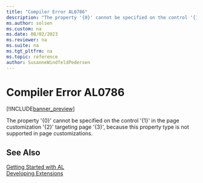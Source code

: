 ```yaml
---
title: "Compiler Error AL0786"
description: "The property '{0}' cannot be specified on the control '{1}' in the page customization '{2}' targeting page '{3}', because this property type is not supported in page customizations."
ms.author: solsen
ms.custom: na
ms.date: 08/02/2023
ms.reviewer: na
ms.suite: na
ms.tgt_pltfrm: na
ms.topic: reference
author: SusanneWindfeldPedersen
---
```

[//]: # (START>DO_NOT_EDIT)
[//]: # (IMPORTANT:Do not edit any of the content between here and the END>DO_NOT_EDIT.)
[//]: # (Any modifications should be made in the .xml files in the ModernDev repo.)
# Compiler Error AL0786

[!INCLUDE[banner_preview](../includes/banner_preview.md)]

The property '{0}' cannot be specified on the control '{1}' in the page customization '{2}' targeting page '{3}', because this property type is not supported in page customizations.


[//]: # (IMPORTANT: END>DO_NOT_EDIT)
## See Also  
[Getting Started with AL](../devenv-get-started.md)  
[Developing Extensions](../devenv-dev-overview.md)  